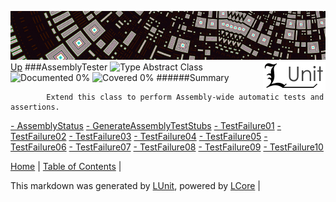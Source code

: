 ![](../Content/LUnit-banner-small.png "")
[<img align="right" src="../Content/LUnit-logo-small.png">](../../README.md)
[Up](../LUnit.md)
###AssemblyTester
![Type Abstract Class](http://b.repl.ca/v1/Type-Abstract%20Class-lightgrey.png "") ![Documented 0%](http://b.repl.ca/v1/Documented-0%25-red.png "") ![Covered 0%](http://b.repl.ca/v1/Covered-0%25-red.png "")
######Summary

            Extend this class to perform Assembly-wide automatic tests and assertions.
            
[ - AssemblyStatus](AssemblyTester_AssemblyStatus.md)
[ - GenerateAssemblyTestStubs](AssemblyTester_GenerateAssemblyTestStubs.md)
[ - TestFailure01](AssemblyTester_TestFailure01.md)
[ - TestFailure02](AssemblyTester_TestFailure02.md)
[ - TestFailure03](AssemblyTester_TestFailure03.md)
[ - TestFailure04](AssemblyTester_TestFailure04.md)
[ - TestFailure05](AssemblyTester_TestFailure05.md)
[ - TestFailure06](AssemblyTester_TestFailure06.md)
[ - TestFailure07](AssemblyTester_TestFailure07.md)
[ - TestFailure08](AssemblyTester_TestFailure08.md)
[ - TestFailure09](AssemblyTester_TestFailure09.md)
[ - TestFailure10](AssemblyTester_TestFailure10.md)

[Home](../../README.md) | [Table of Contents](../../TableOfContents.md) | 


This markdown was generated by [LUnit](https://github.com/CodeSingularity/LUnit), powered by [LCore](https://github.com/CodeSingularity/LCore) | 

